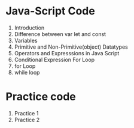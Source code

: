 # Java-Script Code
1. Introduction
2. Difference between var let and const
3. Variables
4. Primitive and Non-Primitive(object) Datatypes
5. Operators and Expresssions in Java Script
6. Conditional Expression For Loop
7. for Loop
8. while loop
# Practice code
1. Practice 1
2. Practice 2